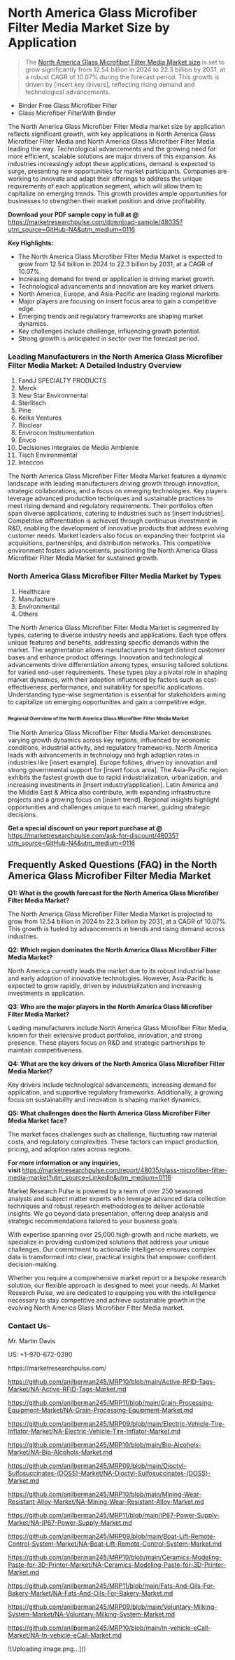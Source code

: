 <h1>North America Glass Microfiber Filter Media Market&nbsp;Size by Application</h1><blockquote><p>The <a href="https://marketresearchpulse.com/download-sample/48035?utm_source=GitHub-NA&amp;utm_medium=0116">North America Glass Microfiber Filter Media Market size</a> is set to grow significantly from 12.54 billion in 2024 to 22.3 billion by 2031, at a robust CAGR of 10.07% during the forecast period. This growth is driven by [insert key drivers], reflecting rising demand and technological advancements.</p></blockquote><ul><li>Binder Free Glass Microfiber Filter <li> Glass Microfiber FilterWith Binder</li></ul><p>The North America Glass Microfiber Filter Media market size by application reflects significant growth, with key applications in North America Glass Microfiber Filter Media and North America Glass Microfiber Filter Media leading the way. Technological advancements and the growing need for more efficient, scalable solutions are major drivers of this expansion. As industries increasingly adopt these applications, demand is expected to surge, presenting new opportunities for market participants. Companies are working to innovate and adapt their offerings to address the unique requirements of each application segment, which will allow them to capitalize on emerging trends. This growth provides ample opportunities for businesses to strengthen their market position and drive profitability.</p><p><strong>Download your PDF sample copy in full at @ </strong><a href="https://marketresearchpulse.com/download-sample/48035?utm_source=GitHub-NA&amp;utm_medium=0116">https://marketresearchpulse.com/download-sample/48035?utm_source=GitHub-NA&amp;utm_medium=0116</a></p><p><strong>Key Highlights: </strong></p><ul><li>The North America Glass Microfiber Filter Media Market is expected to grow from 12.54 billion in 2024 to 22.3 billion by 2031, at a CAGR of 10.07%.</li><li>Increasing demand for trend or application is driving market growth.</li><li>Technological advancements and innovation are key market drivers.</li><li>North America, Europe, and Asia-Pacific are leading regional markets.</li><li>Major players are focusing on insert focus area to gain a competitive edge.</li><li>Emerging trends and regulatory frameworks are shaping market dynamics.</li><li>Key challenges include challenge, influencing growth potential.</li><li>Strong growth is anticipated in sector over the forecast period.</li></ul><h3>Leading Manufacturers in the North America Glass Microfiber Filter Media Market: A Detailed Industry Overview</h3><ol><li>FandJ SPECIALTY PRODUCTS</li><li>Merck</li><li>New Star Environmental</li><li>Sterlitech</li><li>Pine</li><li>Keika Ventures</li><li>Bioclear</li><li>Envirocon Instrumentation</li><li>Envco</li><li>Decisiones Integrales de Medio Ambiente</li><li>Tisch Environmental</li><li>Inteccon</li></ol><div class="flex max-w-full flex-col flex-grow"><div class="min-h-8 text-message flex w-full flex-col items-end gap-2 whitespace-normal break-words [.text-message+&amp;]:mt-5" dir="auto" data-message-author-role="assistant" data-message-id="fd8432e4-4910-450d-b182-61b7bfb0a01f" data-message-model-slug="gpt-4o"><div class="flex w-full flex-col gap-1 empty:hidden first:pt-[3px]"><div class="markdown prose w-full break-words dark:prose-invert light"><p>The North America Glass Microfiber Filter Media Market features a dynamic landscape with leading manufacturers driving growth through innovation, strategic collaborations, and a focus on emerging technologies. Key players leverage advanced production techniques and sustainable practices to meet rising demand and regulatory requirements. Their portfolios often span diverse applications, catering to industries such as [insert industries]. Competitive differentiation is achieved through continuous investment in R&amp;D, enabling the development of innovative products that address evolving customer needs. Market leaders also focus on expanding their footprint via acquisitions, partnerships, and distribution networks. This competitive environment fosters advancements, positioning the North America Glass Microfiber Filter Media Market for sustained growth.</p></div></div></div></div><h3>North America Glass Microfiber Filter Media Market by Types</h3><ol><li>Healthcare <li> Manufacture <li> Environmental <li> Others</li></ol><div class="flex max-w-full flex-col flex-grow"><div class="min-h-8 text-message flex w-full flex-col items-end gap-2 whitespace-normal break-words [.text-message+&amp;]:mt-5" dir="auto" data-message-author-role="assistant" data-message-id="084470be-0bb7-4664-bddf-5156b4f41249" data-message-model-slug="gpt-4o-mini"><div class="flex w-full flex-col gap-1 empty:hidden first:pt-[3px]"><div class="markdown prose w-full break-words dark:prose-invert light"><p>The North America Glass Microfiber Filter Media Market is segmented by types, catering to diverse industry needs and applications. Each type offers unique features and benefits, addressing specific demands within the market. The segmentation allows manufacturers to target distinct customer bases and enhance product offerings. Innovation and technological advancements drive differentiation among types, ensuring tailored solutions for varied end-user requirements. These types play a pivotal role in shaping market dynamics, with their adoption influenced by factors such as cost-effectiveness, performance, and suitability for specific applications. Understanding type-wise segmentation is essential for stakeholders aiming to capitalize on emerging opportunities and gain a competitive edge.</p></div></div></div></div><h3><span style="font-size: 11px;">Regional Overview of the North America Glass Microfiber Filter Media Market</span></h3><div class="flex max-w-full flex-col flex-grow"><div class="min-h-8 text-message flex w-full flex-col items-end gap-2 whitespace-normal break-words [.text-message+&amp;]:mt-5" dir="auto" data-message-author-role="assistant" data-message-id="e9038762-ce64-4e30-91c9-9bd413514231" data-message-model-slug="gpt-4o-mini"><div class="flex w-full flex-col gap-1 empty:hidden first:pt-[3px]"><div class="markdown prose w-full break-words dark:prose-invert light"><p>The North America Glass Microfiber Filter Media Market demonstrates varying growth dynamics across key regions, influenced by economic conditions, industrial activity, and regulatory frameworks. North America leads with advancements in technology and high adoption rates in industries like [insert example]. Europe follows, driven by innovation and strong governmental support for [insert focus area]. The Asia-Pacific region exhibits the fastest growth due to rapid industrialization, urbanization, and increasing investments in [insert industry/application]. Latin America and the Middle East &amp; Africa also contribute, with expanding infrastructure projects and a growing focus on [insert trend]. Regional insights highlight opportunities and challenges unique to each market, guiding strategic decisions.</p></div></div></div></div><p><strong>Get a special discount on your report purchase at @ </strong><a href="https://marketresearchpulse.com/ask-for-discount/48035?utm_source=GitHub-NA&amp;utm_medium=0116">https://marketresearchpulse.com/ask-for-discount/48035?utm_source=GitHub-NA&amp;utm_medium=0116</a></p><h2>Frequently Asked Questions (FAQ) in the North America Glass Microfiber Filter Media Market</h2><p><strong>Q1: What is the growth forecast for the North America Glass Microfiber Filter Media Market?</strong></p><p>The North America Glass Microfiber Filter Media Market is projected to grow from 12.54 billion in 2024 to 22.3 billion by 2031, at a CAGR of 10.07%. This growth is fueled by advancements in trends and rising demand across industries.</p><p><strong>Q2: Which region dominates the North America Glass Microfiber Filter Media Market?</strong></p><p>North America currently leads the market due to its robust industrial base and early adoption of innovative technologies. However, Asia-Pacific is expected to grow rapidly, driven by industrialization and increasing investments in application.</p><p><strong>Q3: Who are the major players in the North America Glass Microfiber Filter Media Market?</strong></p><p>Leading manufacturers include North America Glass Microfiber Filter Media, known for their extensive product portfolios, innovation, and strong presence. These players focus on R&amp;D and strategic partnerships to maintain competitiveness.</p><p><strong>Q4: What are the key drivers of the North America Glass Microfiber Filter Media Market?</strong></p><p>Key drivers include technological advancements, increasing demand for application, and supportive regulatory frameworks. Additionally, a growing focus on sustainability and innovation is shaping market dynamics.</p><p><strong>Q5: What challenges does the North America Glass Microfiber Filter Media Market face?</strong></p><p>The market faces challenges such as challenge, fluctuating raw material costs, and regulatory complexities. These factors can impact production, pricing, and adoption rates across regions.</p><p><strong>For more information or any inquiries, visit&nbsp;</strong><a href="https://marketresearchpulse.com/report/48035/glass-microfiber-filter-media-market?utm_source=Linkedin&utm_medium=0116">https://marketresearchpulse.com/report/48035/glass-microfiber-filter-media-market?utm_source=Linkedin&utm_medium=0116</a></p><p>Market Research Pulse is powered by a team of over 250 seasoned analysts and subject matter experts who leverage advanced data collection techniques and robust research methodologies to deliver actionable insights. We go beyond data presentation, offering deep analysis and strategic recommendations tailored to your business goals.</p><p>With expertise spanning over 25,000 high-growth and niche markets, we specialize in providing customized solutions that address your unique challenges. Our commitment to actionable intelligence ensures complex data is transformed into clear, practical insights that empower confident decision-making.</p><p>Whether you require a comprehensive market report or a bespoke research solution, our flexible approach is designed to meet your needs. At Market Research Pulse, we are dedicated to equipping you with the intelligence necessary to stay competitive and achieve sustainable growth in the evolving North America Glass Microfiber Filter Media market.</p><h3><strong>Contact Us-</strong></h3><p>Mr. Martin Davis</p><p>US: +1-970-672-0390</p><p>https://marketresearchpulse.com/</p><p><a href="https://github.com/anilberman245/MRP10/blob/main/Active-RFID-Tags-Market/NA-Active-RFID-Tags-Market.md">https://github.com/anilberman245/MRP10/blob/main/Active-RFID-Tags-Market/NA-Active-RFID-Tags-Market.md</a></p><p><a href="https://github.com/anilberman245/MRP11/blob/main/Grain-Processing-Equipment-Market/NA-Grain-Processing-Equipment-Market.md">https://github.com/anilberman245/MRP11/blob/main/Grain-Processing-Equipment-Market/NA-Grain-Processing-Equipment-Market.md</a></p><p><a href="https://github.com/anilberman245/MRP09/blob/main/Electric-Vehicle-Tire-Inflator-Market/NA-Electric-Vehicle-Tire-Inflator-Market.md">https://github.com/anilberman245/MRP09/blob/main/Electric-Vehicle-Tire-Inflator-Market/NA-Electric-Vehicle-Tire-Inflator-Market.md</a></p><p><a href="https://github.com/anilberman245/MRP10/blob/main/Bio-Alcohols-Market/NA-Bio-Alcohols-Market.md">https://github.com/anilberman245/MRP10/blob/main/Bio-Alcohols-Market/NA-Bio-Alcohols-Market.md</a></p><p><a href="https://github.com/anilberman245/MRP09/blob/main/Dioctyl-Sulfosuccinates-(DOSS)-Market/NA-Dioctyl-Sulfosuccinates-(DOSS)-Market.md">https://github.com/anilberman245/MRP09/blob/main/Dioctyl-Sulfosuccinates-(DOSS)-Market/NA-Dioctyl-Sulfosuccinates-(DOSS)-Market.md</a></p><p><a href="https://github.com/anilberman245/MRP10/blob/main/Mining-Wear-Resistant-Alloy-Market/NA-Mining-Wear-Resistant-Alloy-Market.md">https://github.com/anilberman245/MRP10/blob/main/Mining-Wear-Resistant-Alloy-Market/NA-Mining-Wear-Resistant-Alloy-Market.md</a></p><p><a href="https://github.com/anilberman245/MRP11/blob/main/IP67-Power-Supply-Market/NA-IP67-Power-Supply-Market.md">https://github.com/anilberman245/MRP11/blob/main/IP67-Power-Supply-Market/NA-IP67-Power-Supply-Market.md</a></p><p><a href="https://github.com/anilberman245/MRP09/blob/main/Boat-Lift-Remote-Control-System-Market/NA-Boat-Lift-Remote-Control-System-Market.md">https://github.com/anilberman245/MRP09/blob/main/Boat-Lift-Remote-Control-System-Market/NA-Boat-Lift-Remote-Control-System-Market.md</a></p><p><a href="https://github.com/anilberman245/MRP10/blob/main/Ceramics-Modeling-Paste-for-3D-Printer-Market/NA-Ceramics-Modeling-Paste-for-3D-Printer-Market.md">https://github.com/anilberman245/MRP10/blob/main/Ceramics-Modeling-Paste-for-3D-Printer-Market/NA-Ceramics-Modeling-Paste-for-3D-Printer-Market.md</a></p><p><a href="https://github.com/anilberman245/MRP11/blob/main/Fats-And-Oils-For-Bakery-Market/NA-Fats-And-Oils-For-Bakery-Market.md">https://github.com/anilberman245/MRP11/blob/main/Fats-And-Oils-For-Bakery-Market/NA-Fats-And-Oils-For-Bakery-Market.md</a></p><p><a href="https://github.com/anilberman245/MRP09/blob/main/Voluntary-Milking-System-Market/NA-Voluntary-Milking-System-Market.md">https://github.com/anilberman245/MRP09/blob/main/Voluntary-Milking-System-Market/NA-Voluntary-Milking-System-Market.md</a></p><p><a href="https://github.com/anilberman245/MRP10/blob/main/In-vehicle-eCall-Market/NA-In-vehicle-eCall-Market.md">https://github.com/anilberman245/MRP10/blob/main/In-vehicle-eCall-Market/NA-In-vehicle-eCall-Market.md</a></p>
![Uploading image.png…]()
